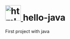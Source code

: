 #  <a href="https://www.w3.org/html/" target="_blank" rel="noreferrer"> <img src="https://raw.githubusercontent.com/devicons/devicon/master/icons/html5/java-original-wordmark.svg" alt="html5" width="50" height="50"/> </a> hello-java

First project with java
